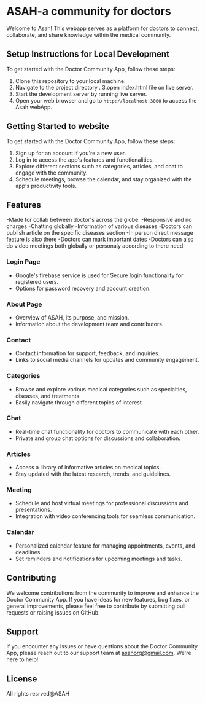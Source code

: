 # ASAH-a community for doctors

Welcome to Asah! This webapp serves as a platform for doctors to connect, collaborate, and share knowledge within the medical community.

## Setup Instructions for Local Development
To get started with the Doctor Community App, follow these steps:
1. Clone this repository to your local machine.
2. Navigate to the project directory .
3.open index.html file on live server.
4. Start the development server by running live server.
5. Open your web browser and go to `http://localhost:3000` to access the Asah webApp.


## Getting Started to website
To get started with the Doctor Community App, follow these steps:
1. Sign up for an account if you're a new user.
2. Log in to access the app's features and functionalities.
3. Explore different sections such as categories, articles, and chat to engage with the community.
4. Schedule meetings, browse the calendar, and stay organized with the app's productivity tools.

## Features
-Made for collab between doctor's across the globe.
-Responsive and no charges 
-Chatting globally
-Information of various diseases
-Doctors can publish article on the specific diseases section
-In person direct message feature is also there 
-Doctors can mark important dates 
-Doctors can also do video meetings both globally or personaly according to there need.


### Login Page
- Google's firebase service is used for Secure login functionality for registered users.
- Options for password recovery and account creation.

### About Page
- Overview of ASAH, its purpose, and mission.
- Information about the development team and contributors.

### Contact
- Contact information for support, feedback, and inquiries.
- Links to social media channels for updates and community engagement.

### Categories
- Browse and explore various medical categories such as specialties, diseases, and treatments.
- Easily navigate through different topics of interest.

### Chat
- Real-time chat functionality for doctors to communicate with each other.
- Private and group chat options for discussions and collaboration.

### Articles
- Access a library of informative articles on medical topics.
- Stay updated with the latest research, trends, and guidelines.

### Meeting
- Schedule and host virtual meetings for professional discussions and presentations.
- Integration with video conferencing tools for seamless communication.

### Calendar
- Personalized calendar feature for managing appointments, events, and deadlines.
- Set reminders and notifications for upcoming meetings and tasks.

## Contributing
We welcome contributions from the community to improve and enhance the Doctor Community App. If you have ideas for new features, bug fixes, or general improvements, please feel free to contribute by submitting pull requests or raising issues on GitHub.

## Support
If you encounter any issues or have questions about the Doctor Community App, please reach out to our support team at [asahorg@gmail.com](mailto:asahorg@gmail.com). We're here to help!

## License
All rights resrved@ASAH
